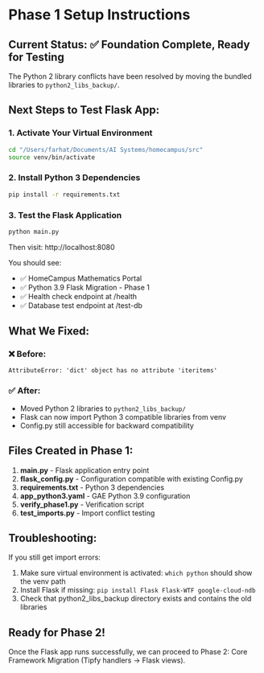 # Phase 1 Setup Instructions

## Current Status: ✅ Foundation Complete, Ready for Testing

The Python 2 library conflicts have been resolved by moving the bundled libraries to `python2_libs_backup/`.

## Next Steps to Test Flask App:

### 1. Activate Your Virtual Environment
```bash
cd "/Users/farhat/Documents/AI Systems/homecampus/src"
source venv/bin/activate
```

### 2. Install Python 3 Dependencies
```bash
pip install -r requirements.txt
```

### 3. Test the Flask Application
```bash
python main.py
```

Then visit: http://localhost:8080

You should see:
- ✅ HomeCampus Mathematics Portal
- ✅ Python 3.9 Flask Migration - Phase 1
- ✅ Health check endpoint at /health
- ✅ Database test endpoint at /test-db

## What We Fixed:

### ❌ Before:
```
AttributeError: 'dict' object has no attribute 'iteritems'
```

### ✅ After:
- Moved Python 2 libraries to `python2_libs_backup/`
- Flask can now import Python 3 compatible libraries from venv
- Config.py still accessible for backward compatibility

## Files Created in Phase 1:

1. **main.py** - Flask application entry point
2. **flask_config.py** - Configuration compatible with existing Config.py
3. **requirements.txt** - Python 3 dependencies
4. **app_python3.yaml** - GAE Python 3.9 configuration
5. **verify_phase1.py** - Verification script
6. **test_imports.py** - Import conflict testing

## Troubleshooting:

If you still get import errors:
1. Make sure virtual environment is activated: `which python` should show the venv path
2. Install Flask if missing: `pip install Flask Flask-WTF google-cloud-ndb`
3. Check that python2_libs_backup directory exists and contains the old libraries

## Ready for Phase 2!

Once the Flask app runs successfully, we can proceed to Phase 2: Core Framework Migration (Tipfy handlers → Flask views).